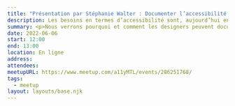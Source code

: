 ```yaml
---
title: "Présentation par Stéphanie Walter : Documenter l’accessibilité en phase de design"
description: Les besoins en termes d’accessibilité sont, aujourd’hui encore, pris en compte après coup, en fin de projet. Et très mal documentés. Voir carrément pas du tout pris en compte et oubliés des maquettes livrées aux équipes de développement. Pourquoi réparer plus tard, ce qu’on pourrait construire correctement dès le début&nbsp;? Une bonne documentation aide les équipes à implémenter les besoins d’accessibilité de la bonne manière, dès le départ. Nous verrons pourquoi et comment les designers peuvent documenter l’accessibilité et les interactions utilisateurs.
summary: <p>Nous verrons pourquoi et comment les designers peuvent documenter l’accessibilité et les interactions utilisateurs.</p>
date: 2022-06-06
start: 12:00
end: 13:00
location: En ligne
address:
attendees:
meetupURL: https://www.meetup.com/a11yMTL/events/286251768/
tags:
  - meetup
layout: layouts/base.njk
---
```

